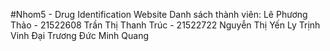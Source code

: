 #Nhom5 - Drug Identification Website
Danh sách thành viên:
    Lê Phương Thảo - 21522608
    Trần Thị Thanh Trúc - 21522722
    Nguyễn Thị Yến Ly 
    Trịnh Vinh Đại
    Trương Đức Minh Quang